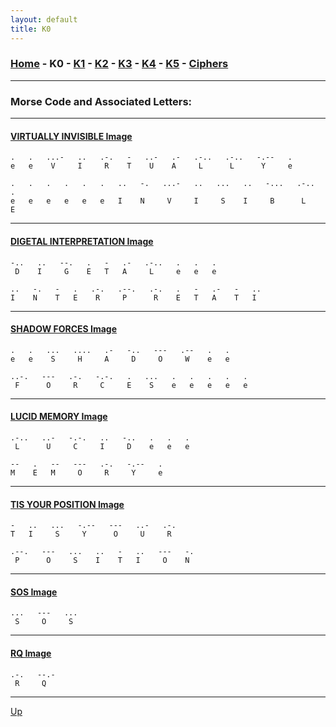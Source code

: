 ```yaml
---
layout: default
title: K0
---
```


### [Home](../README.md) - K0 - [K1](./K1.md) - [K2](./K2.md) - [K3](./K3.md) - [K4](./K4.md) - [K5](./K5.md) - [Ciphers](./ciphers.md)

---

### Morse Code and Associated Letters:

---

#### [VIRTUALLY INVISIBLE Image](../../images/1_virtuallyinvisible.jpeg)
```
.   .   ...-   ..   .-.   -   ..-   .-   .-..   .-..   -.--   .
e   e    V     I     R    T    U    A     L      L      Y     e

.   .   .   .   .   .   ..   -.   ...-   ..   ...   ..   -...   .-..   .
e   e   e   e   e   e   I    N     V     I     S    I     B      L     E
```

---

#### [DIGETAL INTERPRETATION Image](../../images/2_digetalinterpretation.jpeg)
```
-..   ..   --.   .   -   .-   .-..   .   .   .
 D    I     G    E   T   A     L     e   e   e

..   -.   -   .   .-.   .--.   .-.   .   -   .-   -   ..
I    N    T   E    R     P      R    E   T   A    T   I
```

---

#### [SHADOW FORCES Image](../../images/3_shadowforces.jpeg)
```
.   .   ...   ....   .-   -..   ---   .--   .   .
e   e    S     H     A     D     O     W    e   e

..-.   ---   .-.   -.-.   .   ...   .   .   .   .   .
 F      O     R     C     E    S    e   e   e   e   e
```

---

#### [LUCID MEMORY Image](../../images/4_lucidmemory.jpeg)
```
.-..   ..-   -.-.   ..   -..   .   .   .
 L      U     C     I     D    e   e   e

--   .   --   ---   .-.   -.--   .
M    E   M     O     R     Y     e
```

---

#### [TIS YOUR POSITION Image](../../images/5_tisyourposition.jpeg)
```
-   ..   ...   -.--   ---   ..-   .-.
T   I     S     Y      O     U     R

.--.   ---   ...   ..   -   ..   ---   -.
 P      O     S    I    T   I     O    N
```

---

#### [SOS Image](../../images/6_sos.jpeg)
```
...   ---   ...
 S     O     S
```

---

#### [RQ Image](../../images/7_rq.jpeg)
```
.-.   --.-
 R     Q
```

---

[Up](../README.md)
